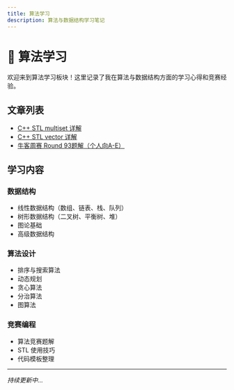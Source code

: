 ```yaml
---
title: 算法学习
description: 算法与数据结构学习笔记
---
```


# 🧮 算法学习

欢迎来到算法学习板块！这里记录了我在算法与数据结构方面的学习心得和竞赛经验。

## 文章列表

- [C++ STL multiset 详解](multiset.md)
- [C++ STL vector 详解](vector.md)
- [牛客周赛 Round 93题解（个人向A-E）](牛客周赛%20Round%2093题解（个人向A-E）.md)

## 学习内容

### 数据结构
- 线性数据结构（数组、链表、栈、队列）
- 树形数据结构（二叉树、平衡树、堆）
- 图论基础
- 高级数据结构

### 算法设计
- 排序与搜索算法
- 动态规划
- 贪心算法
- 分治算法
- 图算法

### 竞赛编程
- 算法竞赛题解
- STL 使用技巧
- 代码模板整理

---

*持续更新中...*